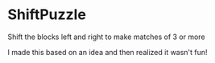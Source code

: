 # ShiftPuzzle
 Shift the blocks left and right to make matches of 3 or more

I made this based on an idea and then realized it wasn't fun!
